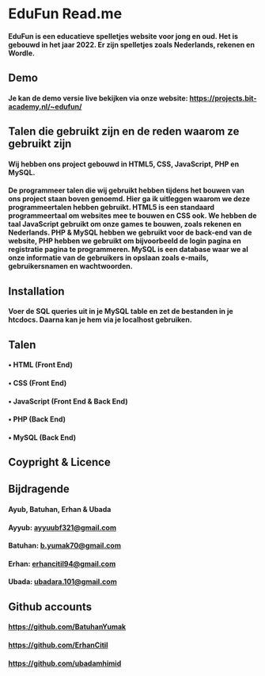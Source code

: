 # EduFun Read.me 

#### EduFun is een educatieve spelletjes website voor jong en oud. Het is gebouwd in het jaar 2022. Er zijn spelletjes zoals Nederlands, rekenen en Wordle.

## Demo

#### Je kan de demo versie live bekijken via onze website: https://projects.bit-academy.nl/~edufun/

## Talen die gebruikt zijn en de reden waarom ze gebruikt zijn
#### Wij hebben ons project gebouwd in HTML5, CSS, JavaScript, PHP en MySQL.

#### De programmeer talen die wij gebruikt hebben tijdens het bouwen van ons project staan boven genoemd. Hier ga ik uitleggen waarom we deze programmeertalen hebben gebruikt. HTML5 is een standaard programmeertaal om websites mee te bouwen en CSS ook. We hebben de taal JavaScript gebruikt om onze games te bouwen, zoals rekenen en Nederlands. PHP & MySQL hebben we gebruikt voor de back-end van de website, PHP hebben we gebruikt om bijvoorbeeld de login pagina en registratie pagina te programmeren. MySQL is een database waar we al onze informatie van de gebruikers in opslaan zoals e-mails, gebruikersnamen en wachtwoorden.

## Installation

#### Voer de SQL queries uit in je MySQL table en zet de bestanden in je htcdocs. Daarna kan je hem via je localhost gebruiken.

## Talen

#### • HTML (Front End)
#### • CSS (Front End)
#### • JavaScript (Front End & Back End)
#### • PHP (Back End)
#### • MySQL (Back End)


## Coypright & Licence



## Bijdragende

#### Ayub, Batuhan, Erhan & Ubada
#### Ayyub: ayyuubf321@gmail.com
#### Batuhan: b.yumak70@gmail.com
#### Erhan: erhancitil94@gmail.com
#### Ubada: ubadara.101@gmail.com

## Github accounts
#### https://github.com/BatuhanYumak
#### https://github.com/ErhanCitil 
#### https://github.com/ubadamhimid



